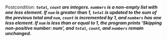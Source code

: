 Postcondition: ***`total`, `count` are integers. `numbers` is a non-empty list with one less element. If `num` is greater than 1, `total` is updated to the sum of the previous total and `num`, `count` is incremented by 1, and `numbers` has one less element. If `num` is less than or equal to 1, the program prints 'Skipping non-positive number: num', and `total`, `count`, and `numbers` remain unchanged.***